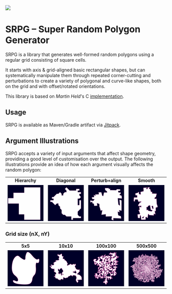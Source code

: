 [![](https://jitpack.io/v/micycle1/SRPG.svg)](https://jitpack.io/#micycle1/SRPG)

# SRPG – Super Random Polygon Generator

SRPG is a library that generates well-formed random polygons using a regular grid consisting of square cells.

It starts with axis & grid-aligned basic rectangular shapes, but can systematically manipulate them through repeated corner-cutting and perturbations to create a variety of polygonal and curve-like shapes, both on the grid and with offset/rotated orientations.

This library is based on *Martin Held*'s C [implementation](https://github.com/cgalab/genpoly-srpg).

## Usage
SRPG is available as Maven/Gradle artifact via [Jitpack](https://jitpack.io/#micycle1/SRPG).

## Argument Illustrations

SRPG accepts a variety of input arguments that affect shape geometry, providing a good level of customisation over the output. The following illustrations provide an idea of how each argument visually affects the random polygon:

<table>
  <tr>
    <td align="center" valign="center"><b>Hierarchy</td>
    <td align="center" valign="center"><b>Diagonal</td>
    <td align="center" valign="center"><b>Perturb+align</td>
    <td align="center" valign="center"><b>Smooth</td>
  </tr>
  <tr>
    <td valign="top" width="25%"><img src="resources/hierarchy.gif"></td>
    <td valign="top" width="25%"><img src="resources/diagonal1.gif"></td>
    <td valign="top" width="25%"><img src="resources/perturbAlign.gif"></td>
    <td valign="top" width="25%"><img src="resources/smooth.gif"></td>
  </tr>
</table>

### Grid size (nX, nY)

<table>
  <tr>
    <td align="center" valign="center"><b>5x5</td>
    <td align="center" valign="center"><b>10x10</td>
    <td align="center" valign="center"><b>100x100</td>
    <td align="center" valign="center"><b>500x500</td>
  </tr>
  <tr>
    <td valign="top" width="25%"><img src="resources/n_5.png"></td>
    <td valign="top" width="25%"><img src="resources/n_20.png"></td>
    <td valign="top" width="25%"><img src="resources/n_100.png"></td>
    <td valign="top" width="25%"><img src="resources/n_500.png"></td>
  </tr>
</table>
